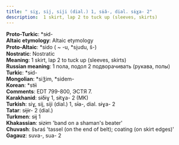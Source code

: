 ```yaml
---
title: " siɣ, sij, siji (dial.) 1, sɨ̄a-, dial. sɨɣa- 2"
description:  1 skirt, lap 2 to tuck up (sleeves, skirts)
---
```


<strong>Proto-Turkic</strong>:  *sɨd-<br>
<strong>Altaic etymology</strong>:  Altaic etymology<br>
<strong> Proto-Altaic</strong>:  *sido ( ~ -u, *si̯udu, š-)<br>
<strong>Nostratic</strong>:  Nostratic<br>
<strong>Meaning</strong>:  1 skirt, lap 2 to tuck up (sleeves, skirts)<br>
<strong>Russian meaning</strong>:  1 пола, подол 2 подворачивать (рукава, полы)<br>
<strong>Turkic</strong>:  *sɨd-<br>
<strong>Mongolian</strong>:  *siǯim, *sidem-<br>
<strong>Korean</strong>:  *stɨ́i<br>
<strong>Comments</strong>:  EDT 799-800, ЭСТЯ 7.<br>
<strong>Karakhanid</strong>:  sɨδɨɣ 1, sɨtɣa- 2 (MK)<br>
<strong>Turkish</strong>:  siɣ, sij, siji (dial.) 1, sɨ̄a-, dial. sɨɣa- 2<br>
<strong>Tatar</strong>:  sɨjɨr- 2 (dial.)<br>
<strong>Turkmen</strong>:  sɨj 1<br>
<strong>Khakassian</strong>:  sɨzɨm 'band on a shaman's beater'<br>
<strong>Chuvash</strong>:  šъraś 'tassel (on the end of belt); coating (on skirt edges)'<br>
<strong>Gagauz</strong>:  suva-, sua- 2<br>


